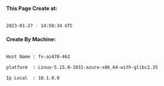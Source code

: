 
   
#### This Page Create at:

```bash

2023-01-27 - 14:58:34 UTC

```

#### Create By Machine:

```bash

Host Name : fv-az478-462

platform  : Linux-5.15.0-1031-azure-x86_64-with-glibc2.35

Ip Local  : 10.1.0.9

```

